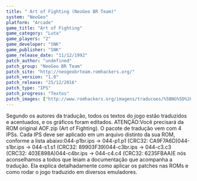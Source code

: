 ```yaml
---
title: " Art of Fighting (NeoGeo BR Team)"
system: "NeoGeo"
platform: "Arcade"
game_title: "Art of Fighting"
game_category: "Luta"
game_players: "2"
game_developer: "SNK"
game_publisher: "SNK"
game_release_date: "11/12/1992"
patch_author: "undefined"
patch_group: "NeoGeo BR Team"
patch_site: "http://neogeobrteam.romhackers.org/"
patch_version: "1.0"
patch_release: "25/12/2016"
patch_type: "IPS"
patch_progress: "Textos"
patch_images: ["http://www.romhackers.org/imagens/traducoes/%5BNG%5D%20Art%20of%20Fighting%20-%20NeoGeo%20BR%20Team%20-%201.png","http://www.romhackers.org/imagens/traducoes/%5BNG%5D%20Art%20of%20Fighting%20-%20NeoGeo%20BR%20Team%20-%202.png","http://www.romhackers.org/imagens/traducoes/%5BNG%5D%20Art%20of%20Fighting%20-%20NeoGeo%20BR%20Team%20-%203.png"]
---
```

Segundo os autores da tradução, todos os textos do jogo estão traduzidos e acentuados, e os gráficos foram editados. ATENÇÃO:Você precisará da ROM original AOF.zip (Art of Fighting). O pacote de tradução vem com 4 IPSs. Cada IPS deve ser aplicado em um arquivo distinto da sua ROM, conforme a lista abaixo:044-p1br.ips -> 044-p1.p1 (CRC32: CA9F7A6D)044-s1br.ips -> 044-s1.s1 (CRC32: 89903F39)044-c3br.ips -> 044-c3.c3 (CRC32: 403E898A)044-c4br.ips -> 044-c4.c4 (CRC32: 6235FBAA)E nós aconselhamos a todos que leiam a documentação que acompanha a tradução. Ela explica detalhadamente como aplicar os patches nas ROMs e como rodar o jogo traduzido em diversos emuladores.